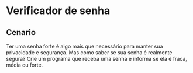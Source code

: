 # Verificador de senha

## Cenario
Ter uma senha forte é algo mais que necessário para manter sua privacidade e segurança. Mas como saber se sua senha é realmente segura?
Crie um programa que receba uma senha e informa se ela é fraca, média ou forte.
